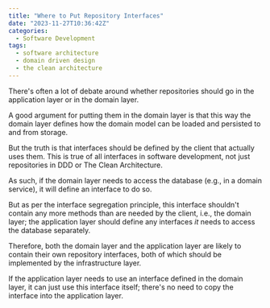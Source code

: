 ```yaml
---
title: "Where to Put Repository Interfaces"
date: "2023-11-27T10:36:42Z"
categories:
  - Software Development
tags:
  - software architecture
  - domain driven design
  - the clean architecture
---
```


There's often a lot of debate around whether repositories should go in the application layer or in the domain layer.

A good argument for putting them in the domain layer is that this way the domain layer defines how the domain model can be loaded and persisted to and from storage.

But the truth is that interfaces should be defined by the client that actually uses them. This is true of all interfaces in software development, not just repositories in DDD or The Clean Architecture.

As such, if the domain layer needs to access the database (e.g., in a domain service), it will define an interface to do so.

But as per the interface segregation principle, this interface shouldn't contain any more methods than are needed by the client, i.e., the domain layer; the application layer should define any interfaces _it_ needs to access the database separately.

Therefore, both the domain layer and the application layer are likely to contain their own repository interfaces, both of which should be implemented by the infrastructure layer.

If the application layer needs to use an interface defined in the domain layer, it can just use this interface itself; there's no need to copy the interface into the application layer.

